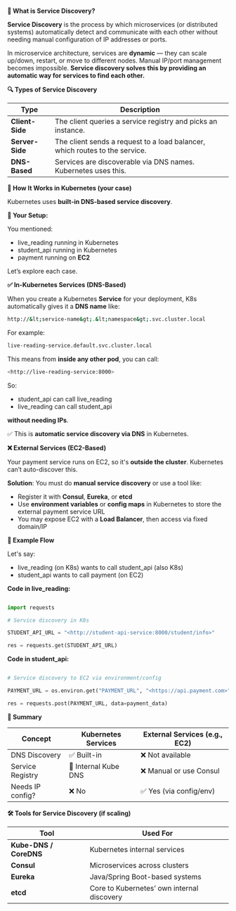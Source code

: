 **📘 What is Service Discovery?**

**Service Discovery** is the process by which microservices (or distributed systems) automatically detect and communicate with each other without needing manual configuration of IP addresses or ports.

In microservice architecture, services are **dynamic** — they can scale up/down, restart, or move to different nodes. Manual IP/port management becomes impossible. **Service discovery solves this by providing an automatic way for services to find each other.**

**🔍 Types of Service Discovery**

| **Type** | **Description** |
| --- | --- |
| **Client-Side** | The client queries a service registry and picks an instance. |
| **Server-Side** | The client sends a request to a load balancer, which routes to the service. |
| **DNS-Based** | Services are discoverable via DNS names. Kubernetes uses this. |

**🚀 How It Works in Kubernetes (your case)**

Kubernetes uses **built-in DNS-based service discovery**.

**🧱 Your Setup:**

You mentioned:

- live_reading running in Kubernetes
- student_api running in Kubernetes
- payment running on **EC2**

Let’s explore each case.

**✅ In-Kubernetes Services (DNS-Based)**

When you create a Kubernetes **Service** for your deployment, K8s automatically gives it a **DNS name** like:

```bash
http://&lt;service-name&gt;.&lt;namespace&gt;.svc.cluster.local
```
For example:

```bash
live-reading-service.default.svc.cluster.local
```
This means from **inside any other pod**, you can call:

```bash
<http://live-reading-service:8000>
```
So:

- student_api can call live_reading
- live_reading can call student_api

**without needing IPs**.

✅ This is **automatic service discovery via DNS** in Kubernetes.

**❌ External Services (EC2-Based)**

Your payment service runs on EC2, so it's **outside the cluster**. Kubernetes can’t auto-discover this.

**Solution**: You must do **manual service discovery** or use a tool like:

- Register it with **Consul**, **Eureka**, or **etcd**
- Use **environment variables** or **config maps** in Kubernetes to store the external payment service URL
- You may expose EC2 with a **Load Balancer**, then access via fixed domain/IP

**🔄 Example Flow**

Let's say:

- live_reading (on K8s) wants to call student_api (also K8s)
- student_api wants to call payment (on EC2)

**Code in live_reading:**

```python

import requests

# Service discovery in K8s

STUDENT_API_URL = "<http://student-api-service:8000/student/info>"

res = requests.get(STUDENT_API_URL)
```
**Code in student_api:**

```python

# Service discovery to EC2 via environment/config

PAYMENT_URL = os.environ.get("PAYMENT_URL", "<https://api.payment.com>")

res = requests.post(PAYMENT_URL, data=payment_data)
```

**🧠 Summary**

| **Concept** | **Kubernetes Services** | **External Services (e.g., EC2)** |
| --- | --- | --- |
| DNS Discovery | ✅ Built-in | ❌ Not available |
| Service Registry | 🔄 Internal Kube DNS | ❌ Manual or use Consul |
| Needs IP config? | ❌ No | ✅ Yes (via config/env) |

**🛠 Tools for Service Discovery (if scaling)**

| **Tool** | **Used For** |
| --- | --- |
| **Kube-DNS / CoreDNS** | Kubernetes internal services |
| **Consul** | Microservices across clusters |
| **Eureka** | Java/Spring Boot-based systems |
| **etcd** | Core to Kubernetes’ own internal discovery |